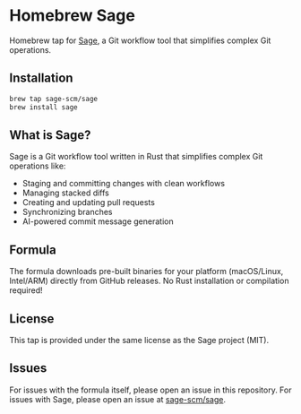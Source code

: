 # Homebrew Sage

Homebrew tap for [Sage](https://github.com/sage-scm/sage), a Git workflow tool that simplifies complex Git operations.

## Installation

```bash
brew tap sage-scm/sage
brew install sage
```

## What is Sage?

Sage is a Git workflow tool written in Rust that simplifies complex Git operations like:
- Staging and committing changes with clean workflows
- Managing stacked diffs
- Creating and updating pull requests
- Synchronizing branches
- AI-powered commit message generation

## Formula

The formula downloads pre-built binaries for your platform (macOS/Linux, Intel/ARM) directly from GitHub releases. No Rust installation or compilation required!

## License

This tap is provided under the same license as the Sage project (MIT).

## Issues

For issues with the formula itself, please open an issue in this repository.
For issues with Sage, please open an issue at [sage-scm/sage](https://github.com/sage-scm/sage/issues).